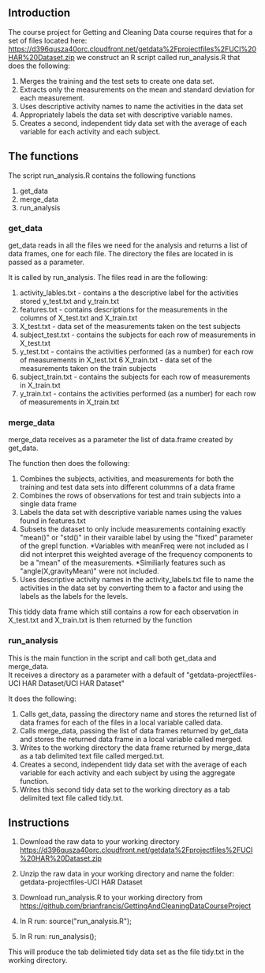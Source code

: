 ## Introduction

The course project for Getting and Cleaning Data course
requires that for a set of files located here:
https://d396qusza40orc.cloudfront.net/getdata%2Fprojectfiles%2FUCI%20HAR%20Dataset.zip 
we construct an R script called run_analysis.R that does the following:

1. Merges the training and the test sets to create one data set.
2. Extracts only the measurements on the mean and standard deviation for each measurement. 
3. Uses descriptive activity names to name the activities in the data set
4. Appropriately labels the data set with descriptive variable names. 
5. Creates a second, independent tidy data set with the average of each variable for each activity and each subject. 

## The functions

The script run_analysis.R contains the following functions

1.  get_data
2.  merge_data
3.  run_analysis

### get_data

get_data reads in all the files we need for the analysis and returns a list of data frames, one for each file.
The directory the files are located in is passed as a parameter.

It is called by run_analysis.  The files read in are the following:

1. activity_lables.txt - contains a the descriptive label for the activities stored y_test.txt and y_train.txt
2. features.txt - contains descriptions for the measurements in the columns of X_test.txt and X_train.txt
3. X_test.txt - data set of the measurements taken on the test subjects
4. subject_test.txt -  contains the subjects for each row of measurements in X_test.txt
5. y_test.txt - contains the activities performed (as a number) for each row of measurements in X_test.txt
6  X_train.txt - data set of the measurements taken on the train subjects
7. subject_train.txt -  contains the subjects for each row of measurements in X_train.txt
8. y_train.txt - contains the activities performed (as a number) for each row of measurements in X_train.txt



### merge_data

merge_data receives as a parameter the list of data.frame created by get_data.

The function then does the following:

1. Combines the subjects, activities, and measurements for both the training and test data sets into different colummns of a data frame
2. Combines the rows of observations for test and train subjects into a single data frame
3. Labels the data set with descriptive variable names using the values found in features.txt
4. Subsets the dataset to only include measurements containing exactly "mean()" or "std()" in their varaible label by using the "fixed" parameter of the grepl function.
	*Variables with meanFreq were not included as I did not interpret this weighted average of the frequency components to be a "mean" of the measurements.
	*Similiarly features such as "angle(X,gravityMean)" were not included.
5. Uses descriptive activity names in the activity_labels.txt file to name the activities in the data set by converting them to a factor and using the labels as the labels for the levels.

This tiddy data frame which still contains a row for each observation in X_test.txt and X_train.txt is then returned by the function

### run_analysis

This is the main function in the script and call both get_data and merge_data.  
It receives a directory as a parameter with a default of "getdata-projectfiles-UCI HAR Dataset/UCI HAR Dataset"

It does the following:

1. Calls get_data, passing the directory name and stores the returned list of data frames for each of the files in a local variable called data.
2. Calls merge_data, passing the list of data frames returned by get_data and stores the returned data frame in a local variable called merged.
3. Writes to the working directory the data frame returned by merge_data as a tab delimited text file called merged.txt.
4. Creates a second, independent tidy data set with the average of each variable for each activity and each subject by using the aggregate function.
5. Writes this second tidy data set to the working directory as a tab delimited text file called tidy.txt.


## Instructions

1. Download the raw data to your working directory https://d396qusza40orc.cloudfront.net/getdata%2Fprojectfiles%2FUCI%20HAR%20Dataset.zip 

2. Unzip the raw data in your working directory and name the folder: getdata-projectfiles-UCI HAR Dataset

3. Download run_analysis.R to your working directory from https://github.com/brianfrancis/GettingAndCleaningDataCourseProject

4. In R run: source("run_analysis.R");

5. In R run: run_analysis();

This will produce the tab delimieted tidy data set as the file tidy.txt in the working directory.